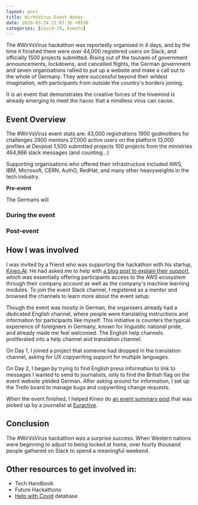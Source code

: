 ```yaml
---
layout: post
title: WirVsVirus Event Notes
date: 2020-03-24 21:03:36 +0530
categories: [Covid-19, Events]
---
```


The #WirVsVirus hackathon was reportedly organised in 4 days, and by the time it finished there were over 44,000 registered users on Slack, and officially 1500 projects submitted. Rising out of the tsunami of government announcements, lockdowns, and cancelled flights, the German government and seven organisations rallied to put up a website and make a call out to the whole of Germany. They were successful beyond their wildest imagination, with participants from outside the country's borders joining. 

It is an event that demonstrates the creative forces of the hivemind is already emerging to meet the havoc that a mindless virus can cause.

## Event Overview
The #WirVsVirus event stats are:
43,000 registrations
1900 godmothers for challenges 
2900 mentors
27,000 active users on the platform
13,000 profiles at Devpost
1,500 submitted projects
100 projects from the ministries
464,866 slack messages (and counting...)

Supporting organisations who offered their infrastructure included AWS, IBM, Microsoft, CERN, AuthO, RedHat, and many other heavyweights in the tech industry. 

**Pre-event**

The Germans will 

### During the event

### Post-event

## How I was involved

I was invited by a friend who was supporting the hackathon with his startup, [Kineo.AI](https://kineo.ai). He had asked me to help with [a blog post to explain their support](https://medium.com/kineo-ai/kineo-ai-is-supporting-the-german-governments-wirvsvirus-hackathon-106798943f62), which was essentially offering participants access to the AWS ecosystem through their company account as well as the company's machine learning modules. To join the event Slack channel, I registered as a mentor and browsed the channels to learn more about the event setup. 

Though the event was mostly in German, the organisers already had a dedicated English channel, where people were translating instructions and information for participants like myself. This initiative is counters the typical experience of foreigners in Germany, known for linguistic national pride, and already made me feel welcomed. The English help channels proliferated into a help channel and translation channel. 

On Day 1, I joined a project that someone had dropped in the translation channel, asking for UX copywriting support for multiple languages.

On Day 2, I began by trying to find English press information to link to messages I wanted to send to journalists, only to find the British flag on the event website yielded German. After asking around for information, I set up the Trello board to manage bugs and copywriting change requests.

When the event finished, I helped Kineo do [an event summary post](https://medium.com/kineo-ai/highlights-from-the-epic-wirvsvirus-hackathon-in-germany-530790d41306) that was picked up by a journalist at [Euractive](https://www.euractiv.com/section/digital/news/german-covid19-hackathon-deliver-800-projects/).

## Conclusion
The #WirVsVirus hackathon was a surprise success. When Western nations were beginning to adjust to being locked at home, over fourty thousand people gathered on Slack to spend a meaningful weekend.

## Other resources to get involved in:

- Tech Handbook
- Future Hackathons
- [Help with Covid](https://helpwithcovid.com) database